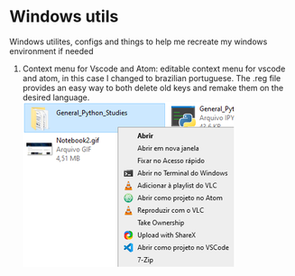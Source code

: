 # Windows utils
Windows utilites, configs and things to help me recreate my windows environment if needed

1. Context menu for Vscode and Atom:
    editable context menu for vscode and atom, in this case I changed to brazilian portuguese. The .reg file provides an easy way to both delete old keys and remake them on the desired language.
![image info](./images/Vscode_Atom_Menu_Windows.png)

